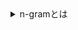 <details>
<summary>n-gramとは</summary>

## 文字単位

---
### unigram
1文字取り出す
```
'今', '日', 'は', 'い', 'い', '天', '気', 'で', 'す', 'ね', '。'
```
---
### bigram
2文字単位で取り出す
```
'今日', '日は', 'はい', 'いい', 'い天', '天気', '気で', 'です', 'すね', 'ね。'
```
基準となる文字を1文字ずつずらしながら2文字で分割する

---
### trigram
3文字単位で取り出す
```
'今日は', '日はい', 'はいい', 'いい天', '天気で', '気です', 'ですね', 'すね。'
```
3文字以上取り出せなくなったら終了

---
## 単語単位

---
### unigram
```angular2html
'今日', 'は', 'いい', '天気', 'です', 'ね', '。'
```

---
### bigram
```angular2html
'今日は', 'はいい', 'いい天気', '天気です', 'ですね', 'ね。'
```

---
### trigram
```angular2html
'今日はいい', 'はいい天気', 'いい天気です', '天気ですね', 'ですね。'
```
</details>


